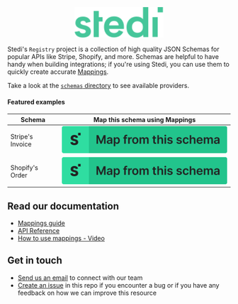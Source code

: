<p align="center">
  <a href="https://stedi.com">
    <img src = "./images/stedi-logo.svg" width = 200px>
  </a>
</p>


Stedi's `Registry` project is a collection of high quality JSON Schemas for popular APIs like Stripe, Shopify, and more. Schemas are helpful to have handy when building integrations; if you're using Stedi, you can use them to quickly create accurate [Mappings](https://stedi.com/mappings). 

Take a look at the [`schemas` directory](https://github.com/Stedi/registry/tree/main/schemas) to see available providers.

#### Featured examples

| Schema           | Map this schema using Mappings                                                                                                                                                                                     |
|------------------|--------------------------------------------------------------------------------------------------------------------------------------------------------------------------------------------------------------------|
| Stripe's Invoice | [![Map from this schema](/schemas/MapFromThisSchema.svg)](https://terminal.stedi.com/mappings/import?source_json_schema=https://raw.githubusercontent.com/Stedi/registry/main/schemas/stripe/v112/invoice.json)    |
| Shopify's Order  | [![Map from this schema](/schemas/MapFromThisSchema.svg)](https://terminal.stedi.com/mappings/import?source_json_schema=https://raw.githubusercontent.com/Stedi/registry/main/shopify/webhooks/2022-01/Order.json) |

## Read our documentation
- [Mappings guide](https://www.stedi.com/docs/mappings)
- [API Reference](https://www.stedi.com/docs/api/mappings)
- [How to use mappings - Video](https://www.youtube.com/watch?v=b0sPfOrPL3o)

## Get in touch
- [Send us an email](mailto:team@stedi.com) to connect with our team
- [Create an issue](https://github.com/Stedi/registry/issues) in this repo if you encounter a bug or if you have any feedback on how we can improve this resource
